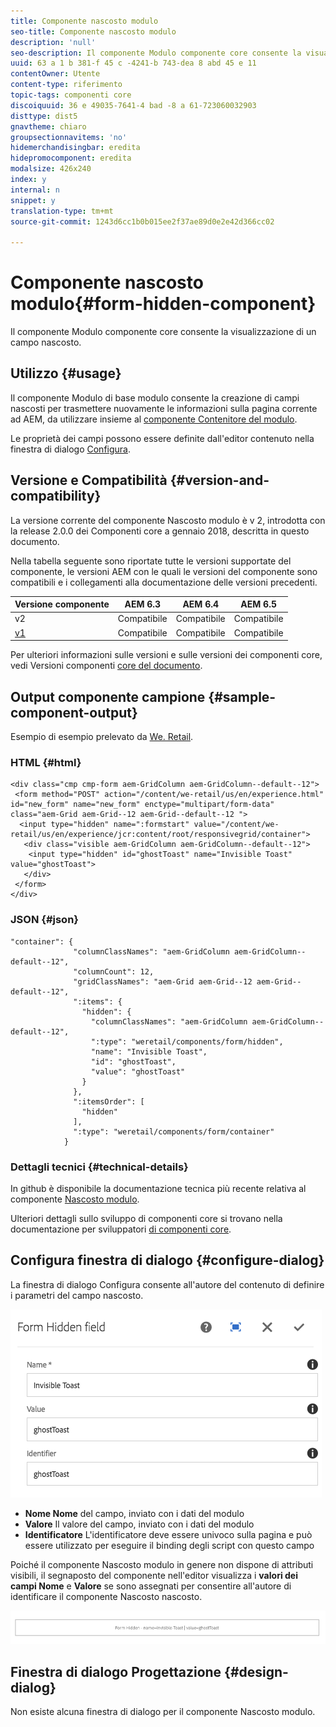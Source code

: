 ```yaml
---
title: Componente nascosto modulo
seo-title: Componente nascosto modulo
description: 'null'
seo-description: Il componente Modulo componente core consente la visualizzazione di un campo nascosto.
uuid: 63 a 1 b 381-f 45 c -4241-b 743-dea 8 abd 45 e 11
contentOwner: Utente
content-type: riferimento
topic-tags: componenti core
discoiquuid: 36 e 49035-7641-4 bad -8 a 61-723060032903
disttype: dist5
gnavtheme: chiaro
groupsectionnavitems: 'no'
hidemerchandisingbar: eredita
hidepromocomponent: eredita
modalsize: 426x240
index: y
internal: n
snippet: y
translation-type: tm+mt
source-git-commit: 1243d6cc1b0b015ee2f37ae89d0e2e42d366cc02

---
```



# Componente nascosto modulo{#form-hidden-component}

Il componente Modulo componente core consente la visualizzazione di un campo nascosto.

## Utilizzo {#usage}

Il componente Modulo di base modulo consente la creazione di campi nascosti per trasmettere nuovamente le informazioni sulla pagina corrente ad AEM, da utilizzare insieme al [componente Contenitore del modulo](form-container.md).

Le proprietà dei campi possono essere definite dall&#39;editor contenuto nella finestra di dialogo [Configura](form-hidden.md).

## Versione e Compatibilità {#version-and-compatibility}

La versione corrente del componente Nascosto modulo è v 2, introdotta con la release 2.0.0 dei Componenti core a gennaio 2018, descritta in questo documento.

Nella tabella seguente sono riportate tutte le versioni supportate del componente, le versioni AEM con le quali le versioni del componente sono compatibili e i collegamenti alla documentazione delle versioni precedenti.

| Versione componente | AEM 6.3 | AEM 6.4 | AEM 6.5 |
|--- |--- |--- |--- |
| v2 | Compatibile | Compatibile | Compatibile |
| [v1](form-hidden-v1.md) | Compatibile | Compatibile | Compatibile |

Per ulteriori informazioni sulle versioni e sulle versioni dei componenti core, vedi Versioni componenti [core del documento](versions.md).

## Output componente campione {#sample-component-output}

Esempio di esempio prelevato da [We. Retail](https://helpx.adobe.com/experience-manager/6-5/sites/developing/using/we-retail.html).

### HTML {#html}

```
<div class="cmp cmp-form aem-GridColumn aem-GridColumn--default--12">
 <form method="POST" action="/content/we-retail/us/en/experience.html" id="new_form" name="new_form" enctype="multipart/form-data" class="aem-Grid aem-Grid--12 aem-Grid--default--12 ">
  <input type="hidden" name=":formstart" value="/content/we-retail/us/en/experience/jcr:content/root/responsivegrid/container">
   <div class="visible aem-GridColumn aem-GridColumn--default--12">
    <input type="hidden" id="ghostToast" name="Invisible Toast" value="ghostToast">
   </div>
 </form>
</div>
```

### JSON {#json}

```
"container": {
              "columnClassNames": "aem-GridColumn aem-GridColumn--default--12",
              "columnCount": 12,
              "gridClassNames": "aem-Grid aem-Grid--12 aem-Grid--default--12",
              ":items": {
                "hidden": {
                  "columnClassNames": "aem-GridColumn aem-GridColumn--default--12",
                  ":type": "weretail/components/form/hidden",
                  "name": "Invisible Toast",
                  "id": "ghostToast",
                  "value": "ghostToast"
                }
              },
              ":itemsOrder": [
                "hidden"
              ],
              ":type": "weretail/components/form/container"
            }
```

### Dettagli tecnici {#technical-details}

In github è disponibile la documentazione tecnica più recente relativa al componente [Nascosto modulo](https://github.com/adobe/aem-core-wcm-components/blob/master/content/src/content/jcr_root/apps/core/wcm/components/form/hidden/v2/hidden).

Ulteriori dettagli sullo sviluppo di componenti core si trovano nella documentazione per sviluppatori [di componenti core](developing.md).

## Configura finestra di dialogo {#configure-dialog}

La finestra di dialogo Configura consente all&#39;autore del contenuto di definire i parametri del campo nascosto.

![](assets/chlimage_1-26.png)

* **Nome Nome**
del campo, inviato con i dati del modulo
* **Valore**
Il valore del campo, inviato con i dati del modulo
* **Identificatore**
L&#39;identificatore deve essere univoco sulla pagina e può essere utilizzato per eseguire il binding degli script con questo campo

Poiché il componente Nascosto modulo in genere non dispone di attributi visibili, il segnaposto del componente nell&#39;editor visualizza i **valori dei campi Nome** e **Valore** se sono assegnati per consentire all&#39;autore di identificare il componente Nascosto nascosto.

![](assets/screenshot_2018-10-19at094927.png)

## Finestra di dialogo Progettazione {#design-dialog}

Non esiste alcuna finestra di dialogo per il componente Nascosto modulo.